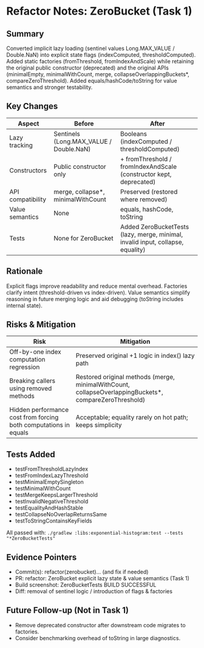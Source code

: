 # Refactor Notes: ZeroBucket (Task 1)

## Summary

Converted implicit lazy loading (sentinel values Long.MAX_VALUE / Double.NaN) into explicit state flags (indexComputed, thresholdComputed). Added static factories (fromThreshold, fromIndexAndScale) while retaining the original public constructor (deprecated) and the original APIs (minimalEmpty, minimalWithCount, merge, collapseOverlappingBuckets\*, compareZeroThreshold). Added equals/hashCode/toString for value semantics and stronger testability.

## Key Changes

| Aspect            | Before                                  | After                                                                           |
| ----------------- | --------------------------------------- | ------------------------------------------------------------------------------- |
| Lazy tracking     | Sentinels (Long.MAX_VALUE / Double.NaN) | Booleans (indexComputed / thresholdComputed)                                    |
| Constructors      | Public constructor only                 | + fromThreshold / fromIndexAndScale (constructor kept, deprecated)              |
| API compatibility | merge, collapse\*, minimalWithCount     | Preserved (restored where removed)                                              |
| Value semantics   | None                                    | equals, hashCode, toString                                                      |
| Tests             | None for ZeroBucket                     | Added ZeroBucketTests (lazy, merge, minimal, invalid input, collapse, equality) |

## Rationale

Explicit flags improve readability and reduce mental overhead. Factories clarify intent (threshold-driven vs index-driven). Value semantics simplify reasoning in future merging logic and aid debugging (toString includes internal state).

## Risks & Mitigation

| Risk                                                             | Mitigation                                                                                              |
| ---------------------------------------------------------------- | ------------------------------------------------------------------------------------------------------- |
| Off-by-one index computation regression                          | Preserved original +1 logic in index() lazy path                                                        |
| Breaking callers using removed methods                           | Restored original methods (merge, minimalWithCount, collapseOverlappingBuckets\*, compareZeroThreshold) |
| Hidden performance cost from forcing both computations in equals | Acceptable; equality rarely on hot path; keeps simplicity                                               |

## Tests Added

- testFromThresholdLazyIndex
- testFromIndexLazyThreshold
- testMinimalEmptySingleton
- testMinimalWithCount
- testMergeKeepsLargerThreshold
- testInvalidNegativeThreshold
- testEqualityAndHashStable
- testCollapseNoOverlapReturnsSame
- testToStringContainsKeyFields

All passed with:
`./gradlew :libs:exponential-histogram:test --tests "*ZeroBucketTests"`

## Evidence Pointers

- Commit(s): refactor(zerobucket)... (and fix if needed)
- PR: refactor: ZeroBucket explicit lazy state & value semantics (Task 1)
- Build screenshot: ZeroBucketTests BUILD SUCCESSFUL
- Diff: removal of sentinel logic / introduction of flags & factories

## Future Follow-up (Not in Task 1)

- Remove deprecated constructor after downstream code migrates to factories.
- Consider benchmarking overhead of toString in large diagnostics.
